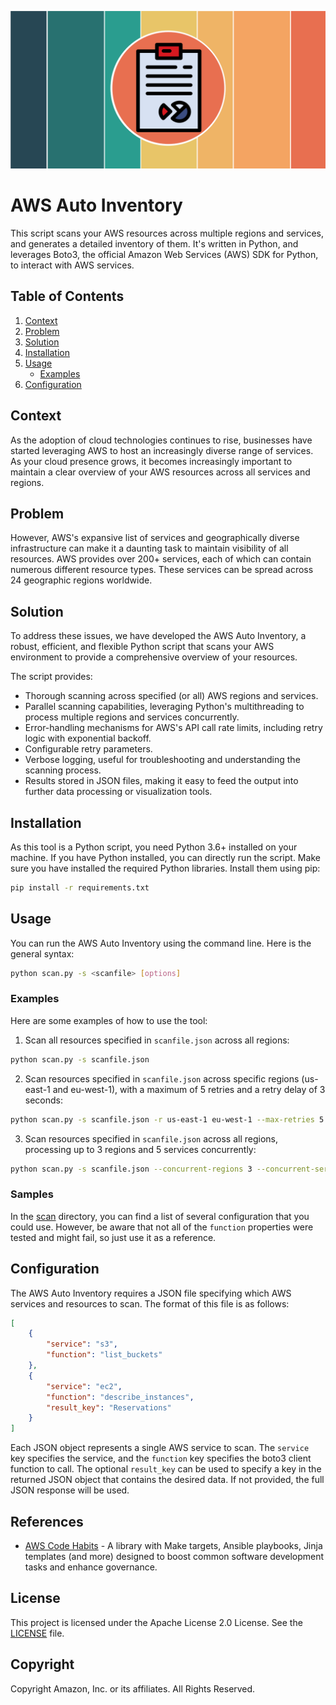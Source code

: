![logo][logo]

# AWS Auto Inventory

This script scans your AWS resources across multiple regions and services, and generates a detailed inventory of them. It's written in Python, and leverages Boto3, the official Amazon Web Services (AWS) SDK for Python, to interact with AWS services.

## Table of Contents

1. [Context](#context)
2. [Problem](#problem)
3. [Solution](#solution)
4. [Installation](#installation)
5. [Usage](#usage)
    - [Examples](#examples)
6. [Configuration](#configuration)

## Context

As the adoption of cloud technologies continues to rise, businesses have started leveraging AWS to host an increasingly diverse range of services. As your cloud presence grows, it becomes increasingly important to maintain a clear overview of your AWS resources across all services and regions.

## Problem

However, AWS's expansive list of services and geographically diverse infrastructure can make it a daunting task to maintain visibility of all resources. AWS provides over 200+ services, each of which can contain numerous different resource types. These services can be spread across 24 geographic regions worldwide.

## Solution

To address these issues, we have developed the AWS Auto Inventory, a robust, efficient, and flexible Python script that scans your AWS environment to provide a comprehensive overview of your resources.

The script provides:

- Thorough scanning across specified (or all) AWS regions and services.
- Parallel scanning capabilities, leveraging Python's multithreading to process multiple regions and services concurrently.
- Error-handling mechanisms for AWS's API call rate limits, including retry logic with exponential backoff.
- Configurable retry parameters.
- Verbose logging, useful for troubleshooting and understanding the scanning process.
- Results stored in JSON files, making it easy to feed the output into further data processing or visualization tools.

## Installation

As this tool is a Python script, you need Python 3.6+ installed on your machine. If you have Python installed, you can directly run the script. Make sure you have installed the required Python libraries. Install them using pip:

```bash
pip install -r requirements.txt
```

## Usage

You can run the AWS Auto Inventory using the command line. Here is the general syntax:

```bash
python scan.py -s <scanfile> [options]
```

### Examples

Here are some examples of how to use the tool:

1. Scan all resources specified in `scanfile.json` across all regions:

```bash
python scan.py -s scanfile.json
```

2. Scan resources specified in `scanfile.json` across specific regions (us-east-1 and eu-west-1), with a maximum of 5 retries and a retry delay of 3 seconds:

```bash
python scan.py -s scanfile.json -r us-east-1 eu-west-1 --max-retries 5 --retry-delay 3
```

3. Scan resources specified in `scanfile.json` across all regions, processing up to 3 regions and 5 services concurrently:

```bash
python scan.py -s scanfile.json --concurrent-regions 3 --concurrent-services 5
```

### Samples

In the [scan](scan) directory, you can find a list of several configuration that you could use. However, be aware that not all of the `function` properties were tested and might fail, so just use it as a reference.

## Configuration

The AWS Auto Inventory requires a JSON file specifying which AWS services and resources to scan. The format of this file is as follows:

```json
[
    {
        "service": "s3",
        "function": "list_buckets"
    },
    {
        "service": "ec2",
        "function": "describe_instances",
        "result_key": "Reservations"
    }
]
```

Each JSON object represents a single AWS service to scan. The `service` key specifies the service, and the `function` key specifies the boto3 client function to call. The optional `result_key` can be used to specify a key in the returned JSON object that contains the desired data. If not provided, the full JSON response will be used.

## References
- [AWS Code Habits](https://github.com/awslabs/aws-code-habits) - A library with Make targets, Ansible playbooks, Jinja templates (and more) designed to boost common software development tasks and enhance governance.


## License
This project is licensed under the Apache License 2.0 License. See the [LICENSE](LICENSE) file.

## Copyright
Copyright Amazon, Inc. or its affiliates. All Rights Reserved.


[repo]: https://github.com/aws-samples/aws-auto-inventory
[logo]: doc/logo.png

[habits]: https://github.com/awslabs/aws-code-habits
